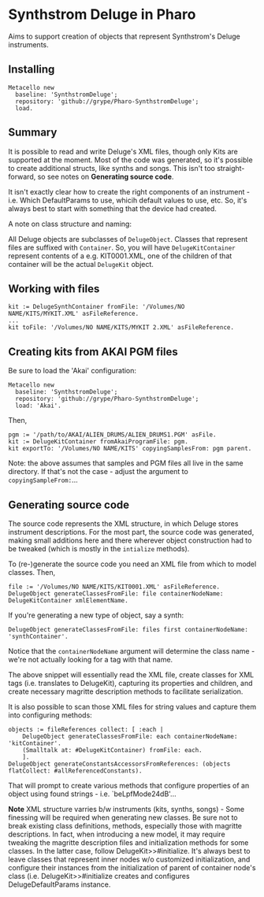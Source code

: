 # Synthstrom Deluge in Pharo

Aims to support creation of objects that represent Synthstrom's Deluge instruments.

## Installing

```smalltalk
Metacello new 
  baseline: 'SynthstromDeluge'; 
  repository: 'github://grype/Pharo-SynthstromDeluge'; 
  load.
```

## Summary

It is possible to read and write Deluge's XML files, though only Kits are supported at the moment. Most of the code was generated, so it's possible to create additional structs, like synths and songs. This isn't too straight-forward, so see notes on **Generating source code**. 

It isn't exactly clear how to create the right components of an instrument - i.e. Which DefaultParams to use, whicih default values to use, etc. So, it's always best to start with something that the device had created.

A note on class structure and naming:

All Deluge objects are subclasses of `DelugeObject`. Classes that represent files are suffixed with `Container`. So, you will have `DelugeKitContainer` represent contents of a e.g. KIT0001.XML, one of the children of that container will be the actual `DelugeKit` object.

## Working with files

```smalltalk
kit := DelugeSynthContainer fromFile: '/Volumes/NO NAME/KITS/MYKIT.XML' asFileReference.
...
kit toFile: '/Volumes/NO NAME/KITS/MYKIT 2.XML' asFileReference.
```

## Creating kits from AKAI PGM files

Be sure to load the 'Akai' configuration:

```smalltalk
Metacello new 
  baseline: 'SynthstromDeluge'; 
  repository: 'github://grype/Pharo-SynthstromDeluge'; 
  load: 'Akai'.
```

Then,

```smalltalk
pgm := '/path/to/AKAI/ALIEN_DRUMS/ALIEN_DRUMS1.PGM' asFile.
kit := DelugeKitContainer fromAkaiProgramFile: pgm.
kit exportTo: '/Volumes/NO NAME/KITS' copyingSamplesFrom: pgm parent.
```

Note: the above assumes that samples and PGM files all live in the same directory. If that's not the case - adjust the argument to `copyingSampleFrom:`...

## Generating source code

The source code represents the XML structure, in which Deluge stores instrument descriptions. For the most part, the source code was generated, making small additions here and there wherever object construction had to be tweaked (which is mostly in the `intialize` methods).

To (re-)generate the source code you need an XML file from which to model classes. Then,

```smalltalk
file := '/Volumes/NO NAME/KITS/KIT0001.XML' asFileReference.
DelugeObject generateClassesFromFile: file containerNodeName: DelugeKitContainer xmlElementName.
```

If you're generating a new type of object, say a synth:

```smalltalk
DelugeObject generateClassesFromFile: files first containerNodeName: 'synthContainer'.
```

Notice that the `containerNodeName` argument will determine the class name - we're not actually looking for a tag with that name.

The above snippet will essentially read the XML file, create classes for XML tags (i.e. <kit> translates to DelugeKit), capturing its properties and children, and create necessary magritte description methods to facilitate serialization.
  
It is also possible to scan those XML files for string values and capture them into configuring methods:

```smalltalk
objects := fileReferences collect: [ :each | 
	DelugeObject generateClassesFromFile: each containerNodeName: 'kitContainer'.
	(Smalltalk at: #DelugeKitContainer) fromFile: each.
	].
DelugeObject generateConstantsAccessorsFromReferences: (objects flatCollect: #allReferencedConstants).
```

That will prompt to create various methods that configure properties of an object using found strings - i.e. `beLpfMode24dB'...

**Note** XML structure varries b/w instruments (kits, synths, songs) - Some finessing will be required when generating new classes. Be sure not to break existing class definitions, methods, especially those with magritte descriptions. In fact, when introducing a new model, it may require tweaking the magritte description files and initialization methods for some classes. In the latter case, follow DelugeKit>>#initialize. It's always best to leave classes that represent inner nodes w/o customized initialization, and configure their instances from the initialization of parent of container node's class (i.e. DelugeKit>>#initialize creates and configures DelugeDefaultParams instance.
